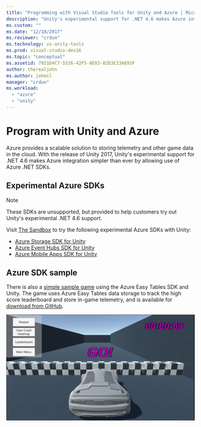 ```yaml
---
title: "Programming with Visual Studio Tools for Unity and Azure | Microsoft Docs"
description: "Unity's experimental support for .NET 4.6 makes Azure integration simpler than ever by allowing use of Azure .NET SDKs."
ms.custom: ""
ms.date: "12/18/2017"
ms.reviewer: "crdun"
ms.technology: vs-unity-tools
ms.prod: visual-studio-dev16
ms.topic: "conceptual"
ms.assetid: 7921D4C7-5526-42F5-8E03-82D3E33A893F
author: therealjohn
ms.author: johmil
manager: "crdun"
ms.workload:
  - "azure"
  - "unity"
---
```


# Program with Unity and Azure

Azure provides a scalable solution to storing telemetry and other game data in the cloud. With the release of Unity 2017, Unity's experimental support for .NET 4.6 makes Azure integration simpler than ever by allowing use of Azure .NET SDKs.

## Experimental Azure SDKs

> [!NOTE]
> These SDKs are unsupported, but provided to help customers try out Unity's experimental .NET 4.6 support.

Visit [The Sandbox](/sandbox/) to try the following experimental Azure SDKs with Unity:

* [Azure Storage SDK for Unity](/sandbox/gamedev/unity/azure-storage-unity?wt.mc_id=azgamedev-sandbox-brpeek)
* [Azure Event Hubs SDK for Unity](/sandbox/gamedev/unity/azure-event-hubs-unity?WT.mc_id=azgamedev-sandbox-brpeek)
* [Azure Mobile Apps SDK for Unity](/sandbox/gamedev/unity/azure-mobile-apps-unity?WT.mc_id=azgamedev-sandbox-brpeek)

## Azure SDK sample

There is also a [simple sample game](/sandbox/gamedev/unity/samples/azure-mobile-apps-unity-racer)
using the Azure Easy Tables SDK and Unity. The game uses Azure Easy Tables data storage to track the high score leaderboard and store in-game telemetry, and is available for [download from GitHub](https://github.com/BrianPeek/AzureSamples-Unity).

![Sample game screenshot](media/vs/vstu_azure-test-sample-game-image2.png)

